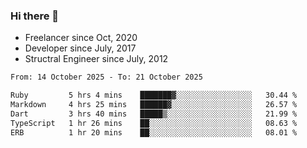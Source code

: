 ### Hi there 👋

- Freelancer since Oct, 2020
- Developer since July, 2017
- Structral Engineer since July, 2012

<!--START_SECTION:waka-->

```txt
From: 14 October 2025 - To: 21 October 2025

Ruby         5 hrs 4 mins    ███████▓░░░░░░░░░░░░░░░░░   30.44 %
Markdown     4 hrs 25 mins   ██████▓░░░░░░░░░░░░░░░░░░   26.57 %
Dart         3 hrs 40 mins   █████▒░░░░░░░░░░░░░░░░░░░   21.99 %
TypeScript   1 hr 26 mins    ██░░░░░░░░░░░░░░░░░░░░░░░   08.63 %
ERB          1 hr 20 mins    ██░░░░░░░░░░░░░░░░░░░░░░░   08.01 %
```

<!--END_SECTION:waka-->
